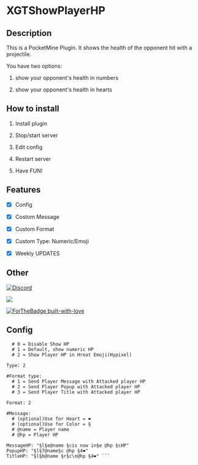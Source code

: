 # XGTShowPlayerHP

## Description


This is a PocketMine Plugin.
It shows the health of the opponent hit with a projectile.

You have two options:
1. show your opponent's health in numbers 

2. show your opponent's health in hearts

## How to install

1. Install plugin

2. Stop/start server

3. Edit config

4. Restart server

5. Have FUN!


## Features
- [X] Config

- [X] Costom Message

- [X] Custom Format

- [X] Custom Type: Numeric/Emoji

- [X] Weekly UPDATES

## Other

[![Discord](https://img.shields.io/discord/689211475537297411?logo=discord)](https://discord.gg/h8uTKFh)

[![](https://poggit.pmmp.io/shield.dl.total/XGTShowPlayerHP)](https://poggit.pmmp.io/p/XGTShowPlayerHP)

[![ForTheBadge built-with-love](http://ForTheBadge.com/images/badges/built-with-love.svg)](https://github.com/XGDavid)


## Config

```#Type:
  # 0 = Disable Show HP
  # 1 = Default, show numeric HP
  # 2 = Show Player HP in Hreat Emoji(Hypixel)

Type: 2

#Format type:
  # 1 = Send Player Message with Attacked player HP
  # 2 = Send Player Popup with Attacked player HP
  # 3 = Send Player Title with Attacked player HP

Format: 2

#Message:
  # (optional)Use for Heart = ❤
  # (optional)Use for Color = §
  # @name = Player name
  # @hp = Player HP

MessageHP: "§l§e@name §cis now in§e @hp §cHP"
PopupHP: "§l§7@name§c @hp §4❤"
TitleHP: "§l§b@name §r§c\n@hp §4❤" ```

